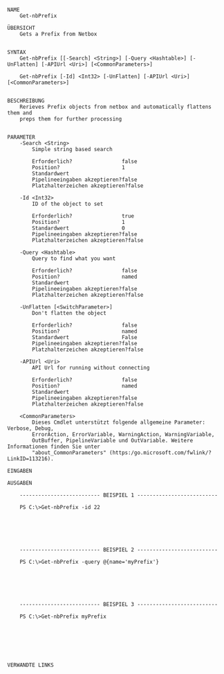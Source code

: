 ﻿```

NAME
    Get-nbPrefix
    
ÜBERSICHT
    Gets a Prefix from Netbox
    
    
SYNTAX
    Get-nbPrefix [[-Search] <String>] [-Query <Hashtable>] [-UnFlatten] [-APIUrl <Uri>] [<CommonParameters>]
    
    Get-nbPrefix [-Id] <Int32> [-UnFlatten] [-APIUrl <Uri>] [<CommonParameters>]
    
    
BESCHREIBUNG
    Rerieves Prefix objects from netbox and automatically flattens them and
    preps them for further processing
    

PARAMETER
    -Search <String>
        Simple string based search
        
        Erforderlich?                false
        Position?                    1
        Standardwert                 
        Pipelineeingaben akzeptieren?false
        Platzhalterzeichen akzeptieren?false
        
    -Id <Int32>
        ID of the object to set
        
        Erforderlich?                true
        Position?                    1
        Standardwert                 0
        Pipelineeingaben akzeptieren?false
        Platzhalterzeichen akzeptieren?false
        
    -Query <Hashtable>
        Query to find what you want
        
        Erforderlich?                false
        Position?                    named
        Standardwert                 
        Pipelineeingaben akzeptieren?false
        Platzhalterzeichen akzeptieren?false
        
    -UnFlatten [<SwitchParameter>]
        Don't flatten the object
        
        Erforderlich?                false
        Position?                    named
        Standardwert                 False
        Pipelineeingaben akzeptieren?false
        Platzhalterzeichen akzeptieren?false
        
    -APIUrl <Uri>
        API Url for running without connecting
        
        Erforderlich?                false
        Position?                    named
        Standardwert                 
        Pipelineeingaben akzeptieren?false
        Platzhalterzeichen akzeptieren?false
        
    <CommonParameters>
        Dieses Cmdlet unterstützt folgende allgemeine Parameter: Verbose, Debug,
        ErrorAction, ErrorVariable, WarningAction, WarningVariable,
        OutBuffer, PipelineVariable und OutVariable. Weitere Informationen finden Sie unter 
        "about_CommonParameters" (https:/go.microsoft.com/fwlink/?LinkID=113216). 
    
EINGABEN
    
AUSGABEN
    
    -------------------------- BEISPIEL 1 --------------------------
    
    PS C:\>Get-nbPrefix -id 22
    
    
    
    
    
    
    -------------------------- BEISPIEL 2 --------------------------
    
    PS C:\>Get-nbPrefix -query @{name='myPrefix'}
    
    
    
    
    
    
    -------------------------- BEISPIEL 3 --------------------------
    
    PS C:\>Get-nbPrefix myPrefix
    
    
    
    
    
    
    
VERWANDTE LINKS



```

